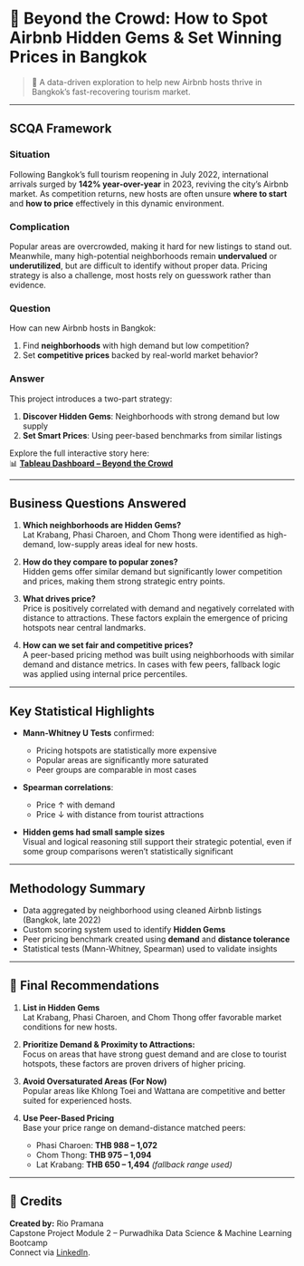 # 🏡 Beyond the Crowd: How to Spot Airbnb Hidden Gems & Set Winning Prices in Bangkok

> 📍 A data-driven exploration to help new Airbnb hosts thrive in Bangkok’s fast-recovering tourism market.

---

## SCQA Framework

### Situation  
Following Bangkok’s full tourism reopening in July 2022, international arrivals surged by **142% year-over-year** in 2023, reviving the city’s Airbnb market. As competition returns, new hosts are often unsure **where to start** and **how to price** effectively in this dynamic environment.

### Complication  
Popular areas are overcrowded, making it hard for new listings to stand out. Meanwhile, many high-potential neighborhoods remain **undervalued** or **underutilized**, but are difficult to identify without proper data. Pricing strategy is also a challenge, most hosts rely on guesswork rather than evidence.

### Question  
How can new Airbnb hosts in Bangkok:  
1. Find **neighborhoods** with high demand but low competition?  
2. Set **competitive prices** backed by real-world market behavior?

### Answer  
This project introduces a two-part strategy:
1. **Discover Hidden Gems**: Neighborhoods with strong demand but low supply  
2. **Set Smart Prices**: Using peer-based benchmarks from similar listings

Explore the full interactive story here:  
📊 **[Tableau Dashboard – Beyond the Crowd](https://public.tableau.com/app/profile/rio.pramana/viz/BeyondtheCrowdHowtoSpotAirbnbHiddenGemsSetWinningPricesinBangkok/BeyondtheCrowdHowtoSpotAirbnbHiddenGemsSetWinningPricesinBangkok)**

---

## Business Questions Answered

1. **Which neighborhoods are Hidden Gems?**  
   Lat Krabang, Phasi Charoen, and Chom Thong were identified as high-demand, low-supply areas ideal for new hosts.

2. **How do they compare to popular zones?**  
   Hidden gems offer similar demand but significantly lower competition and prices, making them strong strategic entry points.

3. **What drives price?**  
   Price is positively correlated with demand and negatively correlated with distance to attractions. These factors explain the emergence of pricing hotspots near central landmarks.

4. **How can we set fair and competitive prices?**  
   A peer-based pricing method was built using neighborhoods with similar demand and distance metrics. In cases with few peers, fallback logic was applied using internal price percentiles.

---

## Key Statistical Highlights

- **Mann-Whitney U Tests** confirmed:
  - Pricing hotspots are statistically more expensive  
  - Popular areas are significantly more saturated  
  - Peer groups are comparable in most cases

- **Spearman correlations**:
  - Price ↑ with demand  
  - Price ↓ with distance from tourist attractions

- **Hidden gems had small sample sizes**  
  Visual and logical reasoning still support their strategic potential, even if some group comparisons weren’t statistically significant

---

## Methodology Summary

- Data aggregated by neighborhood using cleaned Airbnb listings (Bangkok, late 2022)
- Custom scoring system used to identify **Hidden Gems**
- Peer pricing benchmark created using **demand** and **distance tolerance**
- Statistical tests (Mann-Whitney, Spearman) used to validate insights

---

## 💼 Final Recommendations

1. **List in Hidden Gems**  
   Lat Krabang, Phasi Charoen, and Chom Thong offer favorable market conditions for new hosts.

2. **Prioritize Demand & Proximity to Attractions:**  
   Focus on areas that have strong guest demand and are close to tourist hotspots, these factors are proven drivers of higher pricing.

3. **Avoid Oversaturated Areas (For Now)**  
   Popular areas like Khlong Toei and Wattana are competitive and better suited for experienced hosts.

4. **Use Peer-Based Pricing**  
   Base your price range on demand-distance matched peers:  
   - Phasi Charoen: **THB 988 – 1,072**  
   - Chom Thong: **THB 975 – 1,094**  
   - Lat Krabang: **THB 650 – 1,494** *(fallback range used)*

---

## 📎 Credits

**Created by:** Rio Pramana  
Capstone Project Module 2 – Purwadhika Data Science & Machine Learning Bootcamp  
Connect via [LinkedIn](https://www.linkedin.com/in/riopramana/).
